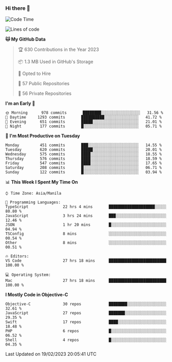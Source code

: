 ### Hi there 👋

<!--START_SECTION:waka-->
![Code Time](http://img.shields.io/badge/Code%20Time-3%2C653%20hrs%2050%20mins-blue)

![Lines of code](https://img.shields.io/badge/From%20Hello%20World%20I%27ve%20Written-8%20Million%20lines%20of%20code-blue)

**🐱 My GitHub Data** 

> 🏆 630 Contributions in the Year 2023
 > 
> 📦 1.3 MB Used in GitHub's Storage 
 > 
> 💼 Opted to Hire
 > 
> 📜 57 Public Repositories 
 > 
> 🔑 56 Private Repositories  
 > 
**I'm an Early 🐤** 

```text
🌞 Morning      978 commits       ████████░░░░░░░░░░░░░░░░░   31.56 % 
🌆 Daytime     1293 commits       ██████████░░░░░░░░░░░░░░░   41.72 % 
🌃 Evening      651 commits       █████░░░░░░░░░░░░░░░░░░░░   21.01 % 
🌙 Night        177 commits       █░░░░░░░░░░░░░░░░░░░░░░░░   05.71 % 

```
📅 **I'm Most Productive on Tuesday** 

```text
Monday         451 commits       ███░░░░░░░░░░░░░░░░░░░░░░   14.55 % 
Tuesday        620 commits       █████░░░░░░░░░░░░░░░░░░░░   20.01 % 
Wednesday      575 commits       ████░░░░░░░░░░░░░░░░░░░░░   18.55 % 
Thursday       576 commits       ████░░░░░░░░░░░░░░░░░░░░░   18.59 % 
Friday         547 commits       ████░░░░░░░░░░░░░░░░░░░░░   17.65 % 
Saturday       208 commits       █░░░░░░░░░░░░░░░░░░░░░░░░   06.71 % 
Sunday         122 commits       █░░░░░░░░░░░░░░░░░░░░░░░░   03.94 % 

```


📊 **This Week I Spent My Time On** 

```text
⌚︎ Time Zone: Asia/Manila

💬 Programming Languages: 
TypeScript               22 hrs 4 mins       ████████████████████░░░░░   80.80 % 
JavaScript               3 hrs 24 mins       ███░░░░░░░░░░░░░░░░░░░░░░   12.46 % 
JSON                     1 hr 20 mins        █░░░░░░░░░░░░░░░░░░░░░░░░   04.94 % 
TSConfig                 8 mins              ░░░░░░░░░░░░░░░░░░░░░░░░░   00.54 % 
Other                    8 mins              ░░░░░░░░░░░░░░░░░░░░░░░░░   00.51 % 

🔥 Editors: 
VS Code                  27 hrs 18 mins      █████████████████████████   100.00 % 

💻 Operating System: 
Mac                      27 hrs 18 mins      █████████████████████████   100.00 % 

```

**I Mostly Code in Objective-C** 

```text
Objective-C              30 repos            ████████░░░░░░░░░░░░░░░░░   32.61 % 
JavaScript               27 repos            ███████░░░░░░░░░░░░░░░░░░   29.35 % 
Swift                    17 repos            ████░░░░░░░░░░░░░░░░░░░░░   18.48 % 
PHP                      6 repos             █░░░░░░░░░░░░░░░░░░░░░░░░   06.52 % 
Shell                    4 repos             █░░░░░░░░░░░░░░░░░░░░░░░░   04.35 % 

```



 Last Updated on 19/02/2023 20:05:41 UTC
<!--END_SECTION:waka-->


<!--
**rad182/rad182** is a ✨ _special_ ✨ repository because its `README.md` (this file) appears on your GitHub profile.

Here are some ideas to get you started:

- 🔭 I’m currently working on ...
- 🌱 I’m currently learning ...
- 👯 I’m looking to collaborate on ...
- 🤔 I’m looking for help with ...
- 💬 Ask me about ...
- 📫 How to reach me: ...
- 😄 Pronouns: ...
- ⚡ Fun fact: ...
-->
